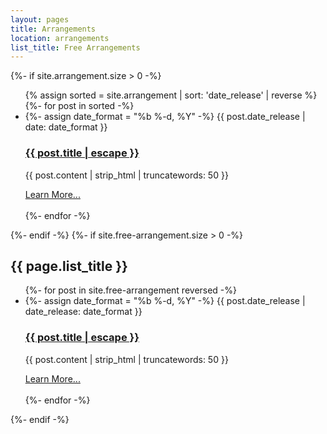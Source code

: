 ```yaml
---
layout: pages
title: Arrangements
location: arrangements
list_title: Free Arrangements
---
```


<html>
  <div class="white-space">
    {%- if site.arrangement.size > 0 -%}
        <ul class="post-list">
          {% assign sorted = site.arrangement | sort: 'date_release' | reverse %}
          {%- for post in sorted -%}
          <li>
            {%- assign date_format = "%b %-d, %Y" -%}
            <span class="post-meta">{{ post.date_release | date: date_format }}</span>
            <h3>
              <a class="post-link" href="{{ post.url | relative_url }}">
                {{ post.title | escape }}
              </a>
            </h3>
            <p>
              {{ post.content | strip_html | truncatewords: 50 }}
            </p>
          </li>
          <div class="button">
              <a href="{{ post.url | relative_url }}">Learn More...</a>
          </div>
          <br/>
          {%- endfor -%}
        </ul>
    {%- endif -%}
    {%- if site.free-arrangement.size > 0 -%}
        <h2 class="post-list-heading">{{ page.list_title }}</h2>
        <ul class="post-list">
          {%- for post in site.free-arrangement reversed -%}
          <li>
            {%- assign date_format = "%b %-d, %Y" -%}
            <span class="post-meta">{{ post.date_release | date_release: date_format }}</span>
            <h3>
              <a class="post-link" href="{{ post.url | relative_url }}">
                {{ post.title | escape }}
              </a>
            </h3>
            <p>
              {{ post.content | strip_html | truncatewords: 50 }}
            </p>
          </li>
          <div class="button">
              <a href="{{ post.url | relative_url }}">Learn More...</a>
          </div>
          <br/>
          {%- endfor -%}
        </ul>
    {%- endif -%}
  </div>
</html>